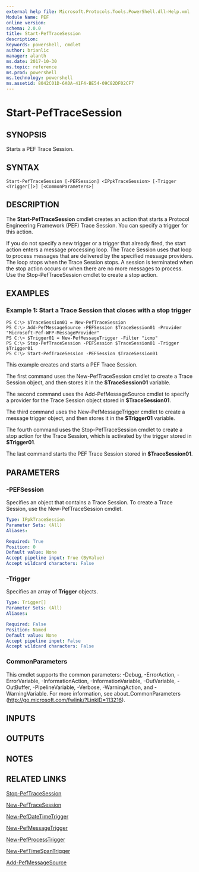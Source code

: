 ```yaml
---
external help file: Microsoft.Protocols.Tools.PowerShell.dll-Help.xml
Module Name: PEF
online version: 
schema: 2.0.0
title: Start-PefTraceSession
description: 
keywords: powershell, cmdlet
author: brianlic
manager: alanth
ms.date: 2017-10-30
ms.topic: reference
ms.prod: powershell
ms.technology: powershell
ms.assetid: 8042C01D-6A0A-41F4-BE54-09C82DF02CF7
---
```


# Start-PefTraceSession

## SYNOPSIS
Starts a PEF Trace Session.

## SYNTAX

```
Start-PefTraceSession [-PEFSession] <IPpkTraceSession> [-Trigger <Trigger[]>] [<CommonParameters>]
```

## DESCRIPTION
The **Start-PefTraceSession** cmdlet creates an action that starts a Protocol Engineering Framework (PEF) Trace Session.
You can specify a trigger for this action.

If you do not specify a new trigger or a trigger that already fired, the start action enters a message processing loop.
The Trace Session uses that loop to process messages that are delivered by the specified message providers.
The loop stops when the Trace Session stops.
A session is terminated when the  stop action occurs  or when there are no more messages to process.
Use the Stop-PefTraceSession cmdlet to create a stop action.

## EXAMPLES

### Example 1: Start a Trace Session that closes with a stop trigger
```
PS C:\> $TraceSession01 = New-PefTraceSession 
PS C:\> Add-PefMessageSource -PEFSession $TraceSession01 -Provider "Microsoft-Pef-WFP-MessageProvider"
PS C:\> $Trigger01 = New-PefMessageTrigger -Filter "icmp"
PS C:\> Stop-PefTraceSession -PEFSession $TraceSession01 -Trigger $Trigger01
PS C:\> Start-PefTraceSession -PEFSession $TraceSession01
```

This example creates and starts a PEF Trace Session.

The first command uses the New-PefTraceSession cmdlet to create a Trace Session object, and then stores it in the **$TraceSession01** variable.

The second command uses the Add-PefMessageSource cmdlet to specify a provider for the Trace Session object stored in **$TraceSession01**.

The third command uses the New-PefMessageTrigger cmdlet to create a message trigger object, and then stores it in the **$Trigger01** variable.

The fourth command uses the Stop-PefTraceSession cmdlet to create a stop action for the Trace Session, which is activated by the trigger stored in **$Trigger01**.

The last command starts the PEF Trace Session stored in **$TraceSession01**.

## PARAMETERS

### -PEFSession
Specifies an object that contains a Trace Session.
To create a Trace Session, use the New-PefTraceSession cmdlet.

```yaml
Type: IPpkTraceSession
Parameter Sets: (All)
Aliases: 

Required: True
Position: 0
Default value: None
Accept pipeline input: True (ByValue)
Accept wildcard characters: False
```

### -Trigger
Specifies an array of **Trigger** objects.

```yaml
Type: Trigger[]
Parameter Sets: (All)
Aliases: 

Required: False
Position: Named
Default value: None
Accept pipeline input: False
Accept wildcard characters: False
```

### CommonParameters
This cmdlet supports the common parameters: -Debug, -ErrorAction, -ErrorVariable, -InformationAction, -InformationVariable, -OutVariable, -OutBuffer, -PipelineVariable, -Verbose, -WarningAction, and -WarningVariable. For more information, see about_CommonParameters (http://go.microsoft.com/fwlink/?LinkID=113216).

## INPUTS

## OUTPUTS

## NOTES

## RELATED LINKS

[Stop-PefTraceSession](./Stop-PefTraceSession.md)

[New-PefTraceSession](./New-PefTraceSession.md)

[New-PefDateTimeTrigger](./New-PefDateTimeTrigger.md)

[New-PefMessageTrigger](./New-PefMessageTrigger.md)

[New-PefProcessTrigger](./New-PefProcessTrigger.md)

[New-PefTimeSpanTrigger](./New-PefTimeSpanTrigger.md)

[Add-PefMessageSource](./Add-PefMessageSource.md)

